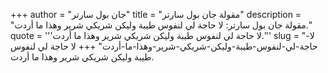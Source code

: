 +++
author = "جان بول سارتر"
title = "مقولة جان بول سارتر"
description = "مقولة جان بول سارتر: لا حاجة لي لنفوس طيبة وليكن شريكي شرير وهذا ما أردت."
quote = '''لا حاجة لي لنفوس طيبة وليكن شريكي شرير وهذا ما أردت.'''
slug = "لا-حاجة-لي-لنفوس-طيبة-وليكن-شريكي-شرير-وهذا-ما-أردت"
+++
لا حاجة لي لنفوس طيبة وليكن شريكي شرير وهذا ما أردت.
